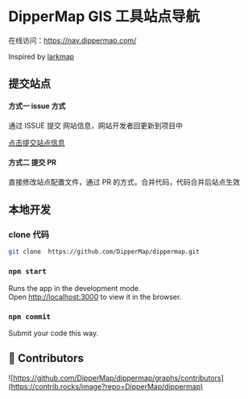 # DipperMap GIS 工具站点导航

在线访问：https://nav.dippermap.com/

Inspired by [larkmap](https://larkmap.com/)

## 提交站点

#### 方式一 issue 方式

通过 ISSUE 提交 网站信息，网站开发者回更新到项目中

[点击提交站点信息](https://github.com/DipperMap/dippermap/issues/new?assignees=&labels=&projects=&template=site_report.yml)

#### 方式二 提交 PR

直接修改站点配置文件，通过 PR 的方式，合并代码，代码合并后站点生效

## 本地开发

### clone 代码

```bash
git clone  https://github.com/DipperMap/dippermap.git
```

### `npm start`

Runs the app in the development mode.\
Open [http://localhost:3000](http://localhost:3000) to view it in the browser.

### `npm commit`

Submit your code this way.

## 👬 Contributors

![https://github.com/DipperMap/dippermap/graphs/contributors](https://contrib.rocks/image?repo=DipperMap/dippermap)

